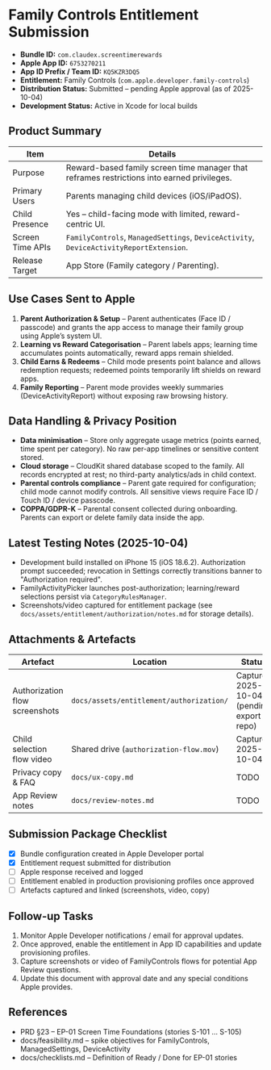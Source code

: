 # Family Controls Entitlement Submission

- **Bundle ID:** `com.claudex.screentimerewards`
- **Apple App ID:** `6753270211`
- **App ID Prefix / Team ID:** `KQ5KZR3DQ5`
- **Entitlement:** Family Controls (`com.apple.developer.family-controls`)
- **Distribution Status:** Submitted – pending Apple approval (as of 2025-10-04)
- **Development Status:** Active in Xcode for local builds

## Product Summary

| Item | Details |
| --- | --- |
| Purpose | Reward-based family screen time manager that reframes restrictions into earned privileges. |
| Primary Users | Parents managing child devices (iOS/iPadOS). |
| Child Presence | Yes – child-facing mode with limited, reward-centric UI. |
| Screen Time APIs | `FamilyControls`, `ManagedSettings`, `DeviceActivity`, `DeviceActivityReportExtension`. |
| Release Target | App Store (Family category / Parenting). |

## Use Cases Sent to Apple

1. **Parent Authorization & Setup** – Parent authenticates (Face ID / passcode) and grants the app access to manage their family group using Apple’s system UI.
2. **Learning vs Reward Categorisation** – Parent labels apps; learning time accumulates points automatically, reward apps remain shielded.
3. **Child Earns & Redeems** – Child mode presents point balance and allows redemption requests; redeemed points temporarily lift shields on reward apps.
4. **Family Reporting** – Parent mode provides weekly summaries (DeviceActivityReport) without exposing raw browsing history.

## Data Handling & Privacy Position

- **Data minimisation** – Store only aggregate usage metrics (points earned, time spent per category). No raw per-app timelines or sensitive content stored.
- **Cloud storage** – CloudKit shared database scoped to the family. All records encrypted at rest; no third-party analytics/ads in child context.
- **Parental controls compliance** – Parent gate required for configuration; child mode cannot modify controls. All sensitive views require Face ID / Touch ID / device passcode.
- **COPPA/GDPR-K** – Parental consent collected during onboarding. Parents can export or delete family data inside the app.

## Latest Testing Notes (2025-10-04)

- Development build installed on iPhone 15 (iOS 18.6.2). Authorization prompt succeeded; revocation in Settings correctly transitions banner to "Authorization required".
- FamilyActivityPicker launches post-authorization; learning/reward selections persist via `CategoryRulesManager`.
- Screenshots/video captured for entitlement package (see `docs/assets/entitlement/authorization/notes.md` for storage details).

## Attachments & Artefacts

| Artefact | Location | Status |
| --- | --- | --- |
| Authorization flow screenshots | `docs/assets/entitlement/authorization/` | Captured 2025-10-04 (pending export to repo) |
| Child selection flow video | Shared drive (`authorization-flow.mov`) | Captured 2025-10-04 |
| Privacy copy & FAQ | `docs/ux-copy.md` | TODO |
| App Review notes | `docs/review-notes.md` | TODO |

## Submission Package Checklist

- [x] Bundle configuration created in Apple Developer portal
- [x] Entitlement request submitted for distribution
- [ ] Apple response received and logged
- [ ] Entitlement enabled in production provisioning profiles once approved
- [ ] Artefacts captured and linked (screenshots, video, copy)

## Follow-up Tasks

1. Monitor Apple Developer notifications / email for approval updates.
2. Once approved, enable the entitlement in App ID capabilities and update provisioning profiles.
3. Capture screenshots or video of FamilyControls flows for potential App Review questions.
4. Update this document with approval date and any special conditions Apple provides.

## References

- PRD §23 – EP-01 Screen Time Foundations (stories S-101 … S-105)
- docs/feasibility.md – spike objectives for FamilyControls, ManagedSettings, DeviceActivity
- docs/checklists.md – Definition of Ready / Done for EP-01 stories
